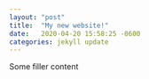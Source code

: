 ```yaml
---
layout: "post"
title:  "My new website!"
date:   2020-04-20 15:58:25 -0600
categories: jekyll update
---
```


Some filler content
